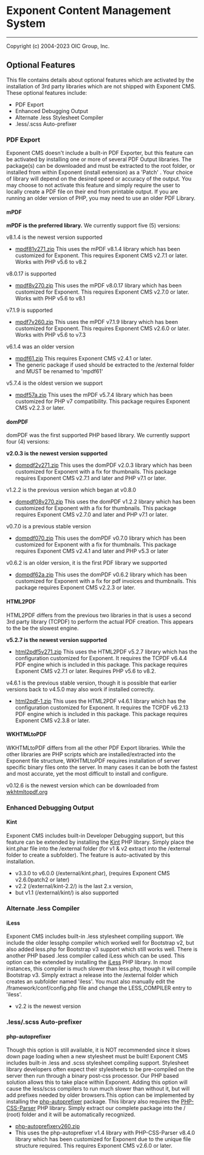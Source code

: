 # Exponent Content Management System

---

Copyright (c) 2004-2023 OIC Group, Inc.

## Optional Features

This file contains details about optional features which are activated
by the installation of 3rd party libraries which are not shipped with Exponent CMS.
These optional features include:

- PDF Export
- Enhanced Debugging Output
- Alternate .less Stylesheet Compiler
- .less/.scss Auto-prefixer

### PDF Export

Exponent CMS doesn't include a built-in PDF Exporter, but this feature can be activated by
installing one or more of several PDF Output libraries. The package(s) can be downloaded
and must be extracted to the root folder, or installed from within Exponent
(install extension) as a 'Patch' . Your choice of library will depend on the desired
speed or accuracy of the output. You may choose to not activate this feature and
simply require the user to locally create a PDF file on their end from printable output.
If you are running an older version of PHP, you may need to use an older PDF Library.

#### mPDF

**mPDF is the preferred library.** We currently support five (5) versions:

v8.1.4 is the newest version supported

- [mpdf81v271.zip](https://sourceforge.net/projects/exponentcms/files/Add-ons/mpdf81v271.zip/download)
  This uses the mPDF v8.1.4 library which has been customized for Exponent.
  This requires Exponent CMS v2.7.1 or later. Works with PHP v5.6 to v8.2

v8.0.17 is supported

- [mpdf8v270.zip](https://sourceforge.net/projects/exponentcms/files/Add-ons/mpdf8v270.zip/download)
  This uses the mPDF v8.0.17 library which has been customized for Exponent.
  This requires Exponent CMS v2.7.0 or later. Works with PHP v5.6 to v8.1

v7.1.9 is supported

- [mpdf7v260.zip](https://sourceforge.net/projects/exponentcms/files/Add-ons/mpdf7v260.zip/download)
  This uses the mPDF v7.1.9 library which has been customized for Exponent.
  This requires Exponent CMS v2.6.0 or later. Works with PHP v5.6 to v7.3

v6.1.4 was an older version

- [mpdf61.zip](https://sourceforge.net/projects/exponentcms/files/Add-ons/mpdf61.zip/download)
  This requires Exponent CMS v2.4.1 or later.
- The generic package if used should be extracted to the /external folder and MUST be renamed to 'mpdf61'

v5.7.4 is the oldest version we support

- [mpdf57a.zip](https://sourceforge.net/projects/exponentcms/files/Add-ons/mpdf57a.zip/download)
  This uses the mPDF v5.7.4 library which has been customized for PHP v7 compatibility. This
  package requires Exponent CMS v2.2.3 or later.

#### domPDF

domPDF was the first supported PHP based library. We currently support four (4) versions:

**v2.0.3 is the newest version supported**

- [dompdf2v271.zip](https://sourceforge.net/projects/exponentcms/files/Add-ons/dompdf2v271.zip/download)
  This uses the domPDF v2.0.3 library which has been customized for Exponent with a fix for thumbnails.
  This package requires Exponent CMS v2.7.1 and later and PHP v7.1 or later.

v1.2.2 is the previous version which began at v0.8.0

- [dompdf08v270.zip](https://sourceforge.net/projects/exponentcms/files/Add-ons/dompdf08v260.zip/download)
  This uses the domPDF v1.2.2 library which has been customized for Exponent with a fix for thumbnails.
  This package requires Exponent CMS v2.7.0 and later and PHP v7.1 or later.

v0.7.0 is a previous stable version

- [dompdf070.zip](https://sourceforge.net/projects/exponentcms/files/Add-ons/dompdf070.zip/download)
  This uses the domPDF v0.7.0 library which has been customized for Exponent with a fix for thumbnails.
  This package requires Exponent CMS v2.4.1 and later and PHP v5.3 or later

v0.6.2 is an older version, it is the first PDF library we supported

- [dompdf62a.zip](https://sourceforge.net/projects/exponentcms/files/Add-ons/dompdf62a.zip/download)
  This uses the domPDF v0.6.2 library which has been customized for Exponent with a fix for pdf
  invoices and thumbnails. This package requires Exponent CMS v2.2.3 or later.

#### HTML2PDF

HTML2PDF differs from the previous two libraries in that is uses a second 3rd party
library (TCPDF) to perform the actual PDF creation. This appears to the be the slowest engine.

**v5.2.7 is the newest version supported**

- [html2pdf5v271.zip](https://sourceforge.net/projects/exponentcms/files/Add-ons/html2pdf5v271.zip/download)
  This uses the HTML2PDF v5.2.7 library which has the configuration customized for Exponent. It requires
  the TCPDF v6.4.4 PDF engine which is included in this package. This package requires Exponent CMS v2.7.1
  or later. Requires PHP v5.6 to v8.2.

v4.6.1 is the previous stable version, though it is possible that earlier versions back to v4.5.0
may also work if installed correctly.

- [html2pdf-1.zip](https://sourceforge.net/projects/exponentcms/files/Add-ons/html2pdf-1.zip/download)
  This uses the HTML2PDF v4.6.1 library which has the configuration customized for Exponent. It requires
  the TCPDF v6.2.13 PDF engine which is included in this package. This package requires Exponent CMS v2.3.8
  or later.

#### WKHTMLtoPDF

WKHTMLtoPDF differs from all the other PDF Export libraries. While the other libraries
are PHP scripts which are installed/extracted into the Exponent file structure, WKHTMLtoPDF
requires installation of server specific binary files onto the server. In many cases
it can be both the fastest and most accurate, yet the most difficult to install and configure.

v0.12.6 is the newest version which can be downloaded from [wkhtmltopdf.org](https://wkhtmltopdf.org/downloads.html)

### Enhanced Debugging Output

#### Kint

Exponent CMS includes built-in Developer Debugging support, but this feature can be extended by
installing the [Kint](https://github.com/kint-php/kint) PHP library. Simply place the kint.phar file
into the /external folder (for v1 & v2 extract into the /external folder to create a subfolder).
The feature is auto-activated by this installation.

- v3.3.0 to v6.0.0 (/external/kint.phar), (requires Exponent CMS v2.6.0patch2 or later)
- v2.2 (/external/kint-2.2/) is the last 2.x version,
- but v1.1 (/external/kint/) is also supported

### Alternate .less Compiler

#### iLess

Exponent CMS includes built-in .less stylesheet compiling support. We include the older lessphp compiler
which worked well for Bootstrap v2, but also added less.php for Bootstrap v3 support which still works well.
There is another PHP based .less compiler called iLess which can be used. This option can be extended by
installing the [iLess](https://github.com/mishal/iless) PHP library. In most instances, this compiler is much
slower than less.php, though it will compile Bootstrap v3. Simply extract a release into
the /external folder which creates an subfolder named 'iless'. You must also manually edit the
/framework/conf/config.php file and change the LESS_COMPILER entry to 'iless'.

- v2.2 is the newest version

### .less/.scss Auto-prefixer

#### php-autoprefixer

Though this option is still available, it is NOT recommended since it slows down page loading when a new 
stylesheet must be built! 
Exponent CMS includes built-in .less and .scss stylesheet compiling support. Stylesheet library developers
often expect their stylesheets to be pre-compiled on the server then run through a binary post-css processor.
Our PHP based solution allows this to take place within Exponent. Adding this option will cause the less/scss 
compilers to run much slower than without it, but will add prefixes needed by older browsers.This option can be
implemented by installing the [php-autoprefixer](https://github.com/padaliyajay/php-autoprefixer) package.
This library also requires the [PHP-CSS-Parser](https://github.com/sabberworm/PHP-CSS-Parser) PHP
library.  Simply extract our complete package into the / (root) folder and it will be automatically recognized.

- [php-autoprefixerv260.zip](https://sourceforge.net/projects/exponentcms/files/Add-ons/php-autoprefixerv260.zip/download)
- This uses the php-autoprefixer v1.4 library with PHP-CSS-Parser v8.4.0 library which has been customized
  for Exponent due to the unique file structure required. This requires Exponent CMS v2.6.0 or later.
